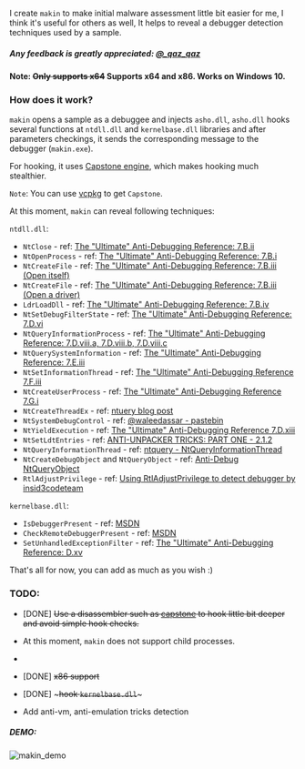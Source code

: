 I create `makin` to make initial malware assessment little bit easier for me, I think it's useful for others as well, It helps to reveal a debugger detection techniques used by a sample.

##### Any feedback is greatly appreciated: [@_qaz_qaz](https://twitter.com/_qaz_qaz)

#### Note: ~~Only supports x64~~ Supports x64 and x86. Works on Windows 10.

### How does it work?
`makin` opens a sample as a debuggee and injects `asho.dll`, `asho.dll` hooks several functions at `ntdll.dll` and `kernelbase.dll` libraries and after parameters checkings, it sends the corresponding message to the debugger (`makin.exe`).

For hooking, it uses [Capstone engine](http://www.capstone-engine.org/), which makes hooking much stealthier.

`Note`: You can use [vcpkg](https://github.com/Microsoft/vcpkg) to get `Capstone`.

At this moment, `makin` can reveal following techniques: 

`ntdll.dll`:
* `NtClose` - ref: [The "Ultimate" Anti-Debugging Reference: 7.B.ii](https://web.archive.org/web/20171212061916/http://pferrie.host22.com/papers/antidebug.pdf)
* `NtOpenProcess` - ref: [The "Ultimate" Anti-Debugging Reference: 7.B.i](https://web.archive.org/web/20171212061916/http://pferrie.host22.com/papers/antidebug.pdf)
* `NtCreateFile` - ref: [The "Ultimate" Anti-Debugging Reference: 7.B.iii (Open itself)](https://web.archive.org/web/20171212061916/http://pferrie.host22.com/papers/antidebug.pdf)
* `NtCreateFile` - ref: [The "Ultimate" Anti-Debugging Reference: 7.B.iii (Open a driver)](https://web.archive.org/web/20171212061916/http://pferrie.host22.com/papers/antidebug.pdf)
* `LdrLoadDll` - ref: [The "Ultimate" Anti-Debugging Reference: 7.B.iv](https://web.archive.org/web/20171212061916/http://pferrie.host22.com/papers/antidebug.pdf)
* `NtSetDebugFilterState` - ref: [The "Ultimate" Anti-Debugging Reference: 7.D.vi](https://web.archive.org/web/20171212061916/http://pferrie.host22.com/papers/antidebug.pdf)
* `NtQueryInformationProcess` - ref: [The "Ultimate" Anti-Debugging Reference: 7.D.viii.a, 7.D.viii.b, 7.D.viii.c](https://web.archive.org/web/20171212061916/http://pferrie.host22.com/papers/antidebug.pdf)
* `NtQuerySystemInformation` - ref: [The "Ultimate" Anti-Debugging Reference: 7.E.iii](https://web.archive.org/web/20171212061916/http://pferrie.host22.com/papers/antidebug.pdf)
* `NtSetInformationThread` - ref: [The "Ultimate" Anti-Debugging Reference 7.F.iii](https://web.archive.org/web/20171212061916/http://pferrie.host22.com/papers/antidebug.pdf)
* `NtCreateUserProcess` - ref: [The "Ultimate" Anti-Debugging Reference 7.G.i](https://web.archive.org/web/20171212061916/http://pferrie.host22.com/papers/antidebug.pdf)
* `NtCreateThreadEx` - ref: [ntuery blog post](https://web.archive.org/web/20171211143522/https://ntquery.wordpress.com/2014/03/29/anti-debug-ntcreatethreadex/)
* `NtSystemDebugControl` - ref: [@waleedassar - pastebin](https://goo.gl/j4g5pV)
* `NtYieldExecution` - ref: [The "Ultimate" Anti-Debugging Reference 7.D.xiii](https://web.archive.org/web/20171212061916/http://pferrie.host22.com/papers/antidebug.pdf)
* `NtSetLdtEntries` - ref: [ANTI-UNPACKER TRICKS: PART ONE - 2.1.2](https://web.archive.org/web/20171215191103/http://pferrie.tripod.com/papers/unpackers21.pdf)
* `NtQueryInformationThread` - ref: [ntquery - NtQueryInformationThread](https://web.archive.org/web/20180110063515/https://ntquery.wordpress.com/2014/03/29/anti-debug-ntsetinformationthread/)
* `NtCreateDebugObject` and `NtQueryObject` - ref: [Anti-Debug NtQueryObject](https://goo.gl/krE6JM)
* `RtlAdjustPrivilege` - ref: [Using RtlAdjustPrivilege to detect debugger by insid3codeteam](https://goo.gl/m46tQe) 

`kernelbase.dll`:
* `IsDebuggerPresent` - ref: [MSDN](https://goo.gl/cg7Fkm)
* `CheckRemoteDebuggerPresent` - ref: [MSDN](https://goo.gl/LrUdaG)
* `SetUnhandledExceptionFilter` - ref: [The "Ultimate" Anti-Debugging Reference: D.xv](https://web.archive.org/web/20171212061916/http://pferrie.host22.com/papers/antidebug.pdf)

That's all for now, you can add as much as you wish :) 

### TODO: 
* [DONE] ~~Use a disassembler such as [capstone](http://www.capstone-engine.org/) to hook little bit deeper and avoid simple hook checks.~~

* At this moment, `makin` does not support child processes.

* ~~~Add more tricks.~~~~ Add more tricks.

* [DONE] ~~x86 support~~

* [DONE] ~~~hook `kernelbase.dll`~~~

* Add anti-vm, anti-emulation tricks detection

##### DEMO:

![makin_demo](https://user-images.githubusercontent.com/16405698/33871171-c6f8a156-df2a-11e7-8ffb-b9ae5c030c48.gif)
